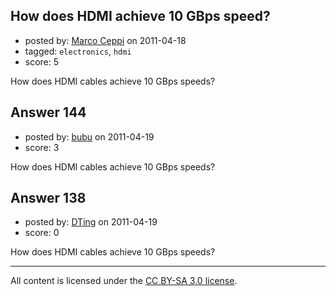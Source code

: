 ## How does HDMI achieve 10 GBps speed?

- posted by: [Marco Ceppi](https://stackexchange.com/users/-1/14-marco-ceppi) on 2011-04-18
- tagged: `electronics`, `hdmi`
- score: 5

How does HDMI cables achieve 10 GBps speeds?


## Answer 144

- posted by: [bubu](https://stackexchange.com/users/-1/109-bubu) on 2011-04-19
- score: 3

How does HDMI cables achieve 10 GBps speeds?


## Answer 138

- posted by: [DTing](https://stackexchange.com/users/-1/62-dting) on 2011-04-19
- score: 0

How does HDMI cables achieve 10 GBps speeds?



---

All content is licensed under the [CC BY-SA 3.0 license](https://creativecommons.org/licenses/by-sa/3.0/).
